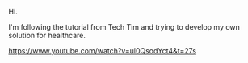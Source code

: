 Hi.

I'm following the tutorial from Tech Tim and trying to develop my own solution for healthcare.

https://www.youtube.com/watch?v=ul0QsodYct4&t=27s